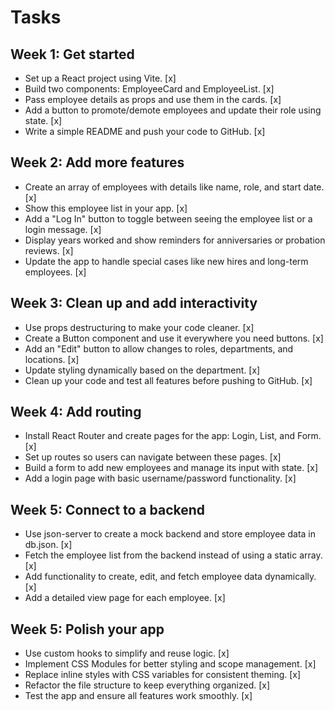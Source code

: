 # Tasks

## Week 1: Get started

- Set up a React project using Vite. [x]
- Build two components: EmployeeCard and EmployeeList. [x]
- Pass employee details as props and use them in the cards. [x]
- Add a button to promote/demote employees and update their role using state. [x]
- Write a simple README and push your code to GitHub. [x]

## Week 2: Add more features

- Create an array of employees with details like name, role, and start date. [x]
- Show this employee list in your app. [x]
- Add a "Log In" button to toggle between seeing the employee list or a login message. [x]
- Display years worked and show reminders for anniversaries or probation reviews. [x]
- Update the app to handle special cases like new hires and long-term employees. [x]

## Week 3: Clean up and add interactivity

- Use props destructuring to make your code cleaner. [x]
- Create a Button component and use it everywhere you need buttons. [x]
- Add an "Edit" button to allow changes to roles, departments, and locations. [x]
- Update styling dynamically based on the department. [x]
- Clean up your code and test all features before pushing to GitHub. [x]

## Week 4: Add routing

- Install React Router and create pages for the app: Login, List, and Form. [x]
- Set up routes so users can navigate between these pages. [x]
- Build a form to add new employees and manage its input with state. [x]
- Add a login page with basic username/password functionality. [x]

## Week 5: Connect to a backend

- Use json-server to create a mock backend and store employee data in db.json. [x]
- Fetch the employee list from the backend instead of using a static array. [x]
- Add functionality to create, edit, and fetch employee data dynamically. [x]
- Add a detailed view page for each employee. [x]

## Week 5: Polish your app

- Use custom hooks to simplify and reuse logic. [x]
- Implement CSS Modules for better styling and scope management. [x]
- Replace inline styles with CSS variables for consistent theming. [x]
- Refactor the file structure to keep everything organized. [x]
- Test the app and ensure all features work smoothly. [x]
